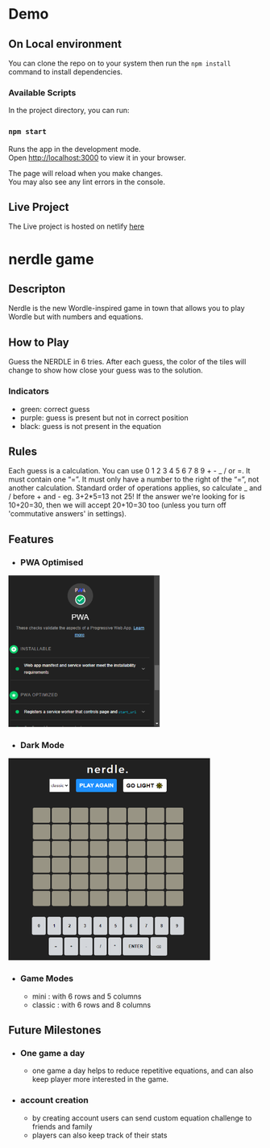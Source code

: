 # Demo

## On Local environment

You can clone the repo on to your system then run the `npm install` command to install dependencies.

### Available Scripts

In the project directory, you can run:

### `npm start`

Runs the app in the development mode.\
Open [http://localhost:3000](http://localhost:3000) to view it in your browser.

The page will reload when you make changes.\
You may also see any lint errors in the console.

## Live Project

The Live project is hosted on netlify <a href='https://nerdle-game.netlify.app/'>here</a>

# nerdle game

## Descripton

Nerdle is the new Wordle-inspired game in town that allows you to play Wordle but with numbers and equations.

## How to Play

Guess the NERDLE in 6 tries. After each guess, the color of the tiles will change to show how close your guess was to the solution.

### Indicators

- green: correct guess
- purple: guess is present but not in correct position
- black: guess is not present in the equation

## Rules

Each guess is a calculation.
You can use 0 1 2 3 4 5 6 7 8 9 + - _ / or =.
It must contain one “=”.
It must only have a number to the right of the “=”, not another calculation.
Standard order of operations applies, so calculate _ and / before + and - eg. 3+2\*5=13 not 25!
If the answer we're looking for is 10+20=30, then we will accept 20+10=30 too (unless you turn off 'commutative answers' in settings).

## Features

- ### PWA Optimised

<img src='sampleImages/pwa.png' rel='pwa-img' width=300 height=300 />

- ### Dark Mode

<img src='sampleImages/dark-mode.png' rel='dark-mode-img' width=400 height=400 />

- ### Game Modes
  - mini : with 6 rows and 5 columns
  - classic : with 6 rows and 8 columns

## Future Milestones

- ### One game a day
  - one game a day helps to reduce repetitive equations, and can also keep player more interested in the game.
- ### account creation
  - by creating account users can send custom equation challenge to friends and family
  - players can also keep track of their stats
